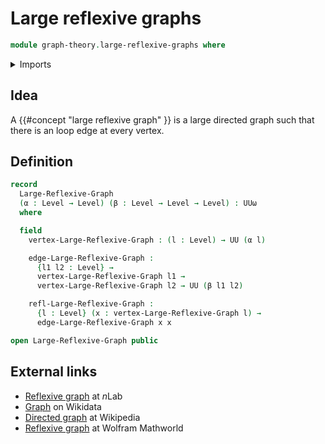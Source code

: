 # Large reflexive graphs

```agda
module graph-theory.large-reflexive-graphs where
```

<details><summary>Imports</summary>

```agda
open import foundation.dependent-pair-types
open import foundation.universe-levels
```

</details>

## Idea

A {{#concept "large reflexive graph" }} is a large directed graph such that
there is an loop edge at every vertex.

## Definition

```agda
record
  Large-Reflexive-Graph
  (α : Level → Level) (β : Level → Level → Level) : UUω
  where

  field
    vertex-Large-Reflexive-Graph : (l : Level) → UU (α l)

    edge-Large-Reflexive-Graph :
      {l1 l2 : Level} →
      vertex-Large-Reflexive-Graph l1 →
      vertex-Large-Reflexive-Graph l2 → UU (β l1 l2)

    refl-Large-Reflexive-Graph :
      {l : Level} (x : vertex-Large-Reflexive-Graph l) →
      edge-Large-Reflexive-Graph x x

open Large-Reflexive-Graph public
```

## External links

- [Reflexive graph](https://ncatlab.org/nlab/show/reflexive+graph) at $n$Lab
- [Graph](https://www.wikidata.org/entity/Q141488) on Wikidata
- [Directed graph](https://en.wikipedia.org/wiki/Directed_graph) at Wikipedia
- [Reflexive graph](https://mathworld.wolfram.com/ReflexiveGraph.html) at
  Wolfram Mathworld
